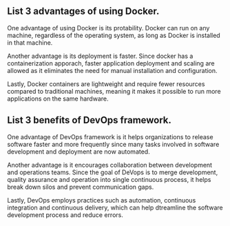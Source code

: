 ## List 3 advantages of using Docker. 
One advantage of using Docker is its protability. Docker can run on any machine, regardless of the operating system, as long as Docker is installed in that machine.

Another advantage is its deployment is faster. Since docker has a containerization apporach, faster application deployment and scaling are allowed as it eliminates the need for manual installation and configuration.

Lastly, Docker containers are lightweight and require fewer resources compared to traditional machines, meaning it makes it possible to run more applications on the same hardware.


## List 3 benefits of DevOps framework.
One advantage of DevOps framework is it helps organizations to release software faster and more frequently since many tasks involved in software development and deployment are now automated.

Another advantage is it encourages collaboration between development and operations teams. Since the goal of DeVops is to merge development, quality assurance and operation into single continuous process, it helps break down silos and prevent communication gaps.

Lastly, DevOps employs practices such as automation, continuous integration and continuous delivery, which can help dtreamline the software development process and reduce errors.
